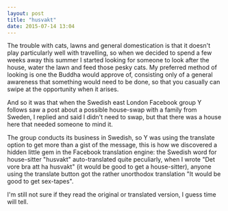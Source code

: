 ```yaml
---
layout: post
title: "husvakt"
date: 2015-07-14 13:04
---
```

The trouble with cats, lawns and general domestication is that it doesn't play particularly well with travelling, so when we decided to spend a few weeks away this summer I started looking for someone to look after the house, water the lawn and feed those pesky cats. My preferred method of looking is one the Buddha would approve of, consisting only of a general awareness that something would need to be done, so that you casually can swipe at the opportunity when it arises.

And so it was that when the Swedish east London Facebook group Y follows saw a post about a possible house-swap with a family from Sweden, I replied and said I didn't need to swap, but that there was a house here that needed someone to mind it.

The group conducts its business in Swedish, so Y was using the translate option to get more than a gist of the message, this is how we discovered a hidden little gem in the Facebook translation engine: the Swedish word for house-sitter "husvakt" auto-translated quite peculiarly, when I wrote "Det vore bra att ha husvakt" (it would be good to get a house-sitter), anyone using the translate button got the rather unorthodox translation "It would be good to get sex-tapes". 

I'm still not sure if they read the original or translated version, I guess time will tell.